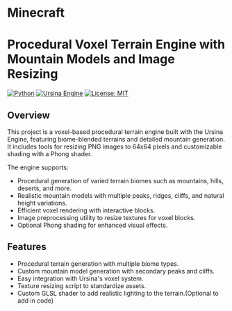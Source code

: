 # Minecraft
# Procedural Voxel Terrain Engine with Mountain Models and Image Resizing

[![Python](https://img.shields.io/badge/python-3.8%2B-blue)](https://www.python.org/)
[![Ursina Engine](https://img.shields.io/badge/Ursina-Engine-green)](https://www.ursinaengine.org/)
[![License: MIT](https://img.shields.io/badge/license-MIT-green.svg)](LICENSE)

## Overview

This project is a voxel-based procedural terrain engine built with the Ursina Engine, featuring biome-blended terrains and detailed mountain generation. It includes tools for resizing PNG images to 64x64 pixels and customizable shading with a Phong shader.

The engine supports:

- Procedural generation of varied terrain biomes such as mountains, hills, deserts, and more.
- Realistic mountain models with multiple peaks, ridges, cliffs, and natural height variations.
- Efficient voxel rendering with interactive blocks.
- Image preprocessing utility to resize textures for voxel blocks.
- Optional Phong shading for enhanced visual effects.

## Features

- Procedural terrain generation with multiple biome types.
- Custom mountain model generation with secondary peaks and cliffs.
- Easy integration with Ursina's voxel system.
- Texture resizing script to standardize assets.
- Custom GLSL shader to add realistic lighting to the terrain.(Optional to add in code)
